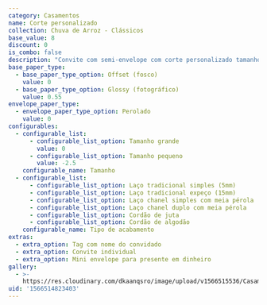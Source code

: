 ```yaml
---
category: Casamentos
name: Corte personalizado
collection: Chuva de Arroz - Clássicos
base_value: 8
discount: 0
is_combo: false
description: "Convite com semi-envelope com corte personalizado tamanho grande (12,5cm x 18,5cm) ou pequeno (9cm x 14cm) interior confeccionado em papel offset 240g e exterior em papel perolado 120g.\r\n\nVersão da foto: Interior em papel offset e exterior em papel perolado. Acabamento com laço chanel simples e aplicação de meia pérola."
base_paper_type:
  - base_paper_type_option: Offset (fosco)
    value: 0
  - base_paper_type_option: Glossy (fotográfico)
    value: 0.55
envelope_paper_type:
  - envelope_paper_type_option: Perolado
    value: 0
configurables:
  - configurable_list:
      - configurable_list_option: Tamanho grande
        value: 0
      - configurable_list_option: Tamanho pequeno
        value: -2.5
    configurable_name: Tamanho
  - configurable_list:
      - configurable_list_option: Laço tradicional simples (5mm)
      - configurable_list_option: Laço tradicional expeço (15mm)
      - configurable_list_option: Laço chanel simples com meia pérola
      - configurable_list_option: Laço chanel duplo com meia pérola
      - configurable_list_option: Cordão de juta
      - configurable_list_option: Cordão de algodão
    configurable_name: Tipo de acabamento
extras:
  - extra_option: Tag com nome do convidado
  - extra_option: Convite individual
  - extra_option: Mini envelope para presente em dinheiro
gallery:
  - >-
    https://res.cloudinary.com/dkaanqsro/image/upload/v1566515536/Casamentos/Modelo_Corte_personalizado_rqqanp.jpg
uid: '1566514823403'
---
```


